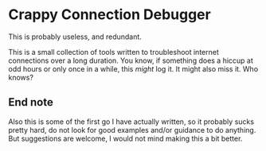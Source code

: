 Crappy Connection Debugger
==========================

This is probably useless, and redundant.

This is a small collection of tools written to troubleshoot internet connections over a long duration. You know, if something does a hiccup at odd hours or only once in a while, this *might* log it. It might also miss it. Who knows?

End note
--------

Also this is some of the first go I have actually written, so it probably sucks pretty hard, do not look for good examples and/or guidance to do anything. But suggestions are welcome, I would not mind making this a bit better.
